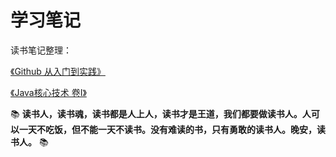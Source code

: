 # 学习笔记

读书笔记整理：

[《Github 从入门到实践》](https://github.com/wzyys1/JavaNotes/tree/master/Github%20entry%20and%20practice)

[《Java核心技术 卷I》](https://github.com/wzyys1/JavaNotes/tree/master/Core%20Java%20I)

📚 **读书人，读书魂，读书都是人上人，读书才是王道，我们都要做读书人。人可以一天不吃饭，但不能一天不读书。没有难读的书，只有勇敢的读书人。晚安，读书人。** 📚

